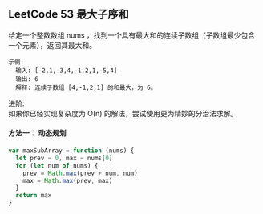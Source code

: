 ## LeetCode 53 最大子序和

给定一个整数数组 nums ，找到一个具有最大和的连续子数组（子数组最少包含一个元素），返回其最大和。

    示例:
      输入: [-2,1,-3,4,-1,2,1,-5,4]
      输出: 6
      解释: 连续子数组 [4,-1,2,1] 的和最大，为 6。

进阶:  
如果你已经实现复杂度为 O(n) 的解法，尝试使用更为精妙的分治法求解。


#### 方法一： 动态规划



```javascript
var maxSubArray = function (nums) {
  let prev = 0, max = nums[0]
  for (let num of nums) {
    prev = Math.max(prev + num, num)
    max = Math.max(prev, max)
  }
  return max
}
```